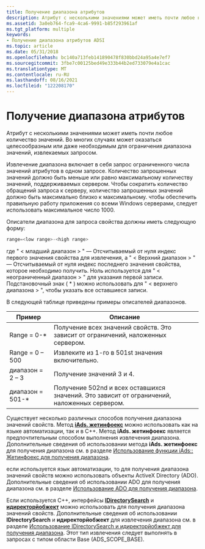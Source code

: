 ```yaml
---
title: Получение диапазона атрибутов
description: Атрибут с несколькими значениями может иметь почти любое количество значений. Во многих случаях может оказаться целесообразным или даже необходимым для ограничения диапазона значений, извлекаемых запросом.
ms.assetid: 3a0eb764-fca9-4ca6-9991-b85f293961af
ms.tgt_platform: multiple
keywords:
- Получение диапазона атрибутов ADSI
ms.topic: article
ms.date: 05/31/2018
ms.openlocfilehash: bc140a713feb141890478f830bbd24a95a4e7ef7
ms.sourcegitcommit: 3fbe7c00125bed49e333b44b2ed733079e4a1cac
ms.translationtype: MT
ms.contentlocale: ru-RU
ms.lasthandoff: 08/16/2021
ms.locfileid: "122208170"
---
```

# <a name="attribute-range-retrieval"></a>Получение диапазона атрибутов

Атрибут с несколькими значениями может иметь почти любое количество значений. Во многих случаях может оказаться целесообразным или даже необходимым для ограничения диапазона значений, извлекаемых запросом.

Извлечение диапазона включает в себя запрос ограниченного числа значений атрибутов в одном запросе. Количество запрошенных значений должно быть меньше или равно максимальному количеству значений, поддерживаемых сервером. Чтобы сократить количество обращений запроса к серверу, количество запрошенных значений должно быть максимально близко к максимальному. чтобы обеспечить правильную работу приложения со всеми Windows серверами, следует использовать максимальное число 1000.

Описатели диапазона для запроса свойства должны иметь следующую форму:


```C++
range=<low range>-<high range>
```



где " &lt; младший диапазон &gt; " — Отсчитываемый от нуля индекс первого значения свойства для извлечения, а " &lt; Верхний диапазон &gt; " — Отсчитываемый от нуля индекс последнего значения свойства, которое необходимо получить. Ноль используется для " &lt; неограниченный диапазон &gt; " для указания первой записи. Подстановочный знак ( \* ) можно использовать для " &lt; верхнего диапазона &gt; ", чтобы указать все оставшиеся записи.

В следующей таблице приведены примеры описателей диапазонов.



| Пример      | Описание                                                                                   |
|--------------|-----------------------------------------------------------------------------------------------|
| Range = 0-\*   | Получение всех значений свойств. Это зависит от ограничений, наложенных сервером.                |
| Range = 0 – 500  | Извлеките из 1-го в 501st значения включительно.                                                |
| диапазон = 2 – 3    | Получение значений 3 и 4.                                                                  |
| диапазон = 501-\* | Получение 502nd и всех оставшихся значений. Это зависит от ограничений, наложенных сервером. |



 

Существует несколько различных способов получения диапазона значений свойств. Метод [**iAds. жетинфоекс**](/windows/desktop/api/Iads/nf-iads-iads-getinfoex) можно использовать как на языке автоматизации, так и в C++. Метод **iAds. жетинфоекс** является предпочтительным способом выполнения извлечения диапазона. Дополнительные сведения об использовании метода **iAds. жетинфоекс** для получения диапазона см. в разделе [Использование функции iAds:: Жетинфоекс для получения диапазона](using-iads--getinfoex-for-range-retrieval.md).

если используется язык автоматизации, то для получения диапазона значений свойств можно использовать объекты ActiveX Directory (ADO). Дополнительные сведения об использовании ADO для получения диапазона см. в разделе [Использование ADO для получения диапазона](using-ado-for-range-retrieval.md).

Если используется C++, интерфейсы [**IDirectorySearch**](/windows/desktop/api/Iads/nn-iads-idirectorysearch) и [**идиректорйобжект**](/windows/desktop/api/Iads/nn-iads-idirectoryobject) можно использовать для получения диапазона значений свойств. Дополнительные сведения об использовании **IDirectorySearch** и **идиректорйобжект** для извлечения диапазона см. в разделе [Использование IDirectorySearch и идиректорйобжект для получения диапазона](using-idirectorysearch-and-idirectoryobject-for-range-retrieval.md).  Этот тип извлечения следует выполнять в запросах с типом области Base (ADS_SCOPE_BASE).

 

 




